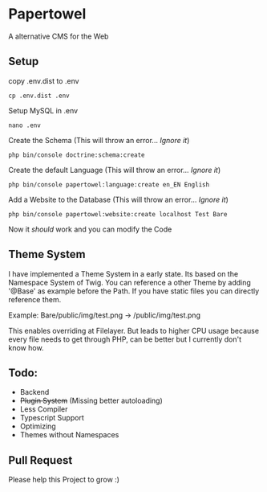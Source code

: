 # Papertowel
A alternative CMS for the Web

## Setup

copy .env.dist to .env
```
cp .env.dist .env 
```
Setup MySQL in .env
```
nano .env
```

Create the Schema (This will throw an error... _Ignore it_)
```
php bin/console doctrine:schema:create
```

Create the default Language (This will throw an error... _Ignore it_)
```
php bin/console papertowel:language:create en_EN English
```

Add a Website to the Database (This will throw an error... _Ignore it_)
```
php bin/console papertowel:website:create localhost Test Bare
```

Now it _should_ work and you can modify the Code

## Theme System
I have implemented a Theme System in a early state. Its based on the Namespace System of Twig.
You can reference a other Theme by adding '@Base' as example before the Path. If you have static files you can directly reference them. 

Example:
    Bare/public/img/test.png -> /public/img/test.png
    
This enables overriding at Filelayer. But leads to higher CPU usage because every file needs to get through PHP, can be better but I currently don't know how.


## Todo:
- Backend
- ~~Plugin System~~ (Missing better autoloading)
- Less Compiler
- Typescript Support
- Optimizing
- Themes without Namespaces

## Pull Request
Please help this Project to grow :)